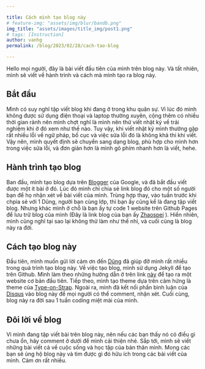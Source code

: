 ```yaml
---

title: Cách mình tạo blog này
# feature-img: "assets/img/blur/bandb.png"
img_title: "assets/images/title_img/post1.png"
# tags: [Instruction]
author: vanhg
permalink: /blog/2023/02/28/cach-tao-blog

---
```


Hello mọi người, đây là bài viết đầu tiên của mình trên blog này. Và tất nhiên, mình sẽ viết về hành trình và cách mà mình tạo ra blog này. 

## Bắt đầu
Mình có suy nghĩ tập viết blog khi đang ở trong khu quân sự. Vì lúc đó mình không được sử dụng điện thoại và laptop thường xuyên, cộng thêm có nhiều thời gian rảnh nên mình chợt nghĩ là mình nên thử viết nhật ký về trải nghiệm khi ở đó xem như thế nào. Tuy vậy, khi viết nhật ký mình thường gặp rất nhiều lỗi về ngữ pháp, bố cục và việc sửa lỗi đó là không khả thi khi viết. Vậy nên, mình quyết định sẽ chuyển sang dạng blog, phù hợp cho mình hơn trong việc sửa lỗi, và đơn giản hơn là mình gõ phím nhanh hơn là viết, hehe. 

## Hành trình tạo blog
Ban đầu, mình tạo blog dựa trên [Blogger](https://www.blogger.com) của Google, và đã bắt đầu viết được một ít bài ở đó. Lúc đó mình chỉ chia sẻ link blog đó cho một số người bạn để họ nhận xét về bài viết của mình. Trùng hợp thay, vào tuần trước khi chpia sẻ với 1 Dũng, người bạn cùng lớp, thì bạn ấy cũng kể là đang tập viết blog. Nhưng khác mình ở chỗ là bạn ấy tự code 1 website trên Github Pages để lưu trữ blog của mình (Đây là link blog của bạn ấy [Zhaospei](https://zhaospei.github.io) ). Hiển nhiên, mình cũng nghĩ tại sao lại không thử làm như thế nhỉ, và cuối cùng là blog này ra đời.

## Cách tạo blog này
Đầu tiên, mình muốn gửi lời cảm ơn đến [Dũng](https://github.com/zhaospei) đã giúp đỡ mình rất nhiều trong quá trình tạo blog này. 
Về việc tạo blog, mình sử dụng Jekyll để tạo trên Github. Mình làm theo những hướng dẫn ở trên link [này](https://docs.github.com/en/pages/setting-up-a-github-pages-site-with-jekyll) để tạo ra một website cơ bản đầu tiên. Tiếp theo, mình tạo theme dựa trên cảm hứng là theme của [Type-on-Strap](https://sylhare.github.io/Type-on-Strap/). Ngoài ra, mình đã kết nối phần bình luận của [Disqus](https://disqus.com) vào blog này để mọi người có thể comment, nhận xét. Cuối cùng, blog này ra đời sau 1 tuần coding miệt mài của mình.
<!-- {% include aligner.html images="post-pic/post1.png" column = 1 %} -->

## Đôi lời về blog 
Vì mình đang tập viết bài trên blog này, nên nếu các bạn thấy nó có điều gì chưa ổn, hãy comment ở dưới để mình cải thiện nhé. Sắp tới, mình sẽ viết những bài viết cả về cuộc sống và học tập của bản thân mình. Mong các bạn sẽ ủng hộ blog này và tìm được gì đó hữu ích trong các bài viết của mình. Cảm ơn rất nhiều.
